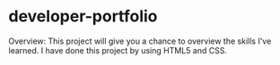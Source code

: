 # developer-portfolio
Overview:
This project will give you a chance to overview the skills I've learned. I have done this project by using HTML5 and CSS.
